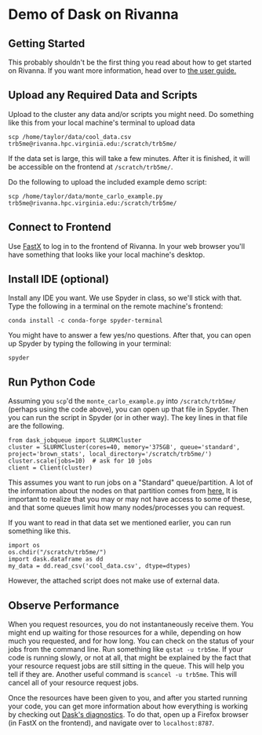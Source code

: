 # Demo of Dask on Rivanna 

## Getting Started

This probably shouldn't be the first thing you read about how to get started on Rivanna. If you want more information, head over to [the user guide.](https://www.rc.virginia.edu/userinfo/rivanna/overview/)


## Upload any Required Data and Scripts

Upload to the cluster any data and/or scripts you might need. Do something like this from your local machine's terminal to upload data

    scp /home/taylor/data/cool_data.csv trb5me@rivanna.hpc.virginia.edu:/scratch/trb5me/

If the data set is large, this will take a few minutes. After it is finished, it will be accessible on the frontend at `/scratch/trb5me/`.

Do the following to upload the included example demo script:

    scp /home/taylor/data/monte_carlo_example.py trb5me@rivanna.hpc.virginia.edu:/scratch/trb5me/


## Connect to Frontend

Use [FastX](https://d2czcjcn5aapf5.cloudfront.net/userinfo/rivanna/logintools/fastx/) to log in to the frontend of Rivanna. In your web browser you'll have something that looks like your local machine's desktop.

## Install IDE (optional)

Install any IDE you want. We use Spyder in class, so we'll stick with that. Type the following in a terminal on the remote machine's frontend:

    conda install -c conda-forge spyder-terminal
    
You might have to answer a few yes/no questions. After that, you can open up Spyder by typing the following in your terminal:

    spyder

## Run Python Code

Assuming you `scp`'d the `monte_carlo_example.py` into `/scratch/trb5me/` (perhaps using the code above), you can open up that file in Spyder. Then you can run the script in Spyder (or in other way). The key lines in that file are the following.

    from dask_jobqueue import SLURMCluster
    cluster = SLURMCluster(cores=40, memory='375GB', queue='standard', project='brown_stats', local_directory='/scratch/trb5me/')
    cluster.scale(jobs=10)  # ask for 10 jobs
    client = Client(cluster)

This assumes you want to run jobs on a "Standard" queue/partition. A lot of the information about the nodes on that partition comes from [here.](https://www.rc.virginia.edu/userinfo/rivanna/queues/) It is important to realize that you may or may not have access to some of these, and that some queues limit how many nodes/processes you can request.

If you want to read in that data set we mentioned earlier, you can run something like this.

    import os
    os.chdir("/scratch/trb5me/")
    import dask.dataframe as dd
    my_data = dd.read_csv('cool_data.csv', dtype=dtypes)

However, the attached script does not make use of external data. 

## Observe Performance

When you request resources, you do not instantaneously receive them. You might end up waiting for those resources for a while, depending on how much you requested, and for how long. You can check on the status of your jobs from the command line. Run something like `qstat -u trb5me`. If your code is running slowly, or not at all, that might be explained by the fact that your resource request jobs are still sitting in the queue. This will help you tell if they are. Another useful command is `scancel -u trb5me`. This will cancel all of your resource request jobs. 

Once the resources have been given to you, and after you started running your code, you can get more information about how everything is working by checking out [Dask's diagnostics](https://docs.dask.org/en/stable/diagnostics-distributed.html). To do that, open up a Firefox browser (in FastX on the frontend), and navigate over to `localhost:8787`. 

